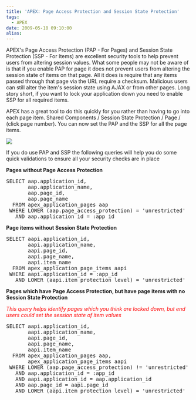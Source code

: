 ```yaml
---
title: 'APEX: Page Access Protection and Session State Protection'
tags:
  - APEX
date: 2009-05-18 09:10:00
alias:
---
```


APEX's Page Access Protection (PAP - For Pages) and Session State Protection (SSP - For Items) are excellent security tools to help prevent users from altering session values. What some people may not be aware of is that if you enable PAP for page it does not prevent users from altering the session state of items on that page. All it does is require that any items passed through that page via the URL require a checksum. Malicious users can still alter the item's session state using AJAX or from other pages. Long story short, if you want to lock your application down you need to enable SSP for all required items.

APEX has a great tool to do this quickly for you rather than having to go into each page item. Shared Components / Session State Protection / Page / (click page number). You can now set the PAP and the SSP for all the page items.

[![](http://4.bp.blogspot.com/_33EF80fk9sM/ShF6mp-aqQI/AAAAAAAADo4/HkfdHpHv5AY/s400/_17_PAP_SSP.bmp)](http://4.bp.blogspot.com/_33EF80fk9sM/ShF6mp-aqQI/AAAAAAAADo4/HkfdHpHv5AY/s1600-h/_17_PAP_SSP.bmp)

If you do use PAP and SSP the following queries will help you do some quick validations to ensure all your security checks are in place

<span style="font-weight:bold;">Pages without Page Access Protection</span>
<pre class="brush: sql">
SELECT aap.application_id,
       aap.application_name,
       aap.page_id,
       aap.page_name
  FROM apex_application_pages aap
 WHERE LOWER (aap.page_access_protection) = 'unrestricted'
   AND aap.application_id = :app_id
</pre>

<span style="font-weight:bold;">Page items without Session State Protection</span>
<pre class="brush: sql">
SELECT aapi.application_id,
       aapi.application_name,
       aapi.page_id,
       aapi.page_name,
       aapi.item_name
  FROM apex_application_page_items aapi
 WHERE aapi.application_id = :app_id
   AND LOWER (aapi.item_protection_level) = 'unrestricted'
</pre>

<span style="font-weight:bold;">Pages which have Page Access Protection, but have page items with no Session State Protection</span>

<span style="font-style:italic;color:red">This query helps identify pages which you think are locked down, but end users could set the session state of item values</span>
<pre class="brush: sql">
SELECT aapi.application_id,
       aapi.application_name,
       aapi.page_id,
       aapi.page_name,
       aapi.item_name
  FROM apex_application_pages aap,
       apex_application_page_items aapi
 WHERE LOWER (aap.page_access_protection) != 'unrestricted'
   AND aap.application_id = :app_id
   AND aapi.application_id = aap.application_id
   AND aap.page_id = aapi.page_id
   AND LOWER (aapi.item_protection_level) = 'unrestricted'
</pre>